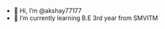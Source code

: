 - 👋 Hi, I’m @akshay77177
- 🌱 I’m currently learning B.E 3rd year from SMVITM
<!---
akshay77177/akshay77177 is a ✨ special ✨ repository because its `README.md` (this file) appears on your GitHub profile.
You can click the Preview link to take a look at your changes.
--->
